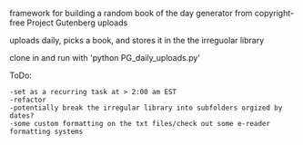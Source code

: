 framework for building a random book of the day generator from copyright-free Project Gutenberg uploads

uploads daily, picks a book, and stores it in the the irreguolar library

clone in and run with 'python PG_daily_uploads.py'

ToDo:

    -set as a recurring task at > 2:00 am EST
    -refactor
    -potentially break the irregular library into subfolders orgized by dates?
    -some custom formatting on the txt files/check out some e-reader formatting systems

